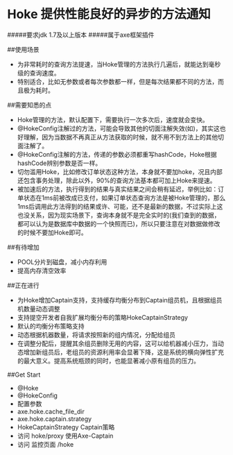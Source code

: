 # Hoke  提供性能良好的异步的方法通知
#####要求jdk 1.7及以上版本
#####属于axe框架插件

##使用场景
* 为非常耗时的查询方法提速，当Hoke管理的方法执行几遍后，就能达到毫秒级的查询速度。
* 特别适合，比如无参数或者每次参数都一样，但是每次结果都不同的方法，而且极为耗时。

##需要知悉的点
* Hoke管理的方法，默认配置下，需要执行一次多次后，速度就会变快。
* @HokeConfig注解过的方法，可能会导致其他的切面注解失效(如)，其实这也好理解，因为当数据不再真正从方法获取的时候，就不用不到方法上的其他切面注解了。
* @HokeConfig注解的方法，传递的参数必须都重写hashCode，Hoke根据hashCode辨别参数是否一样。
* 切勿滥用Hoke，比如修改订单状态这种方法，本身就不要加hoke，况且内部还包含事务处理，除此以外，90%的查询方法基本都可加上Hoke来提速。
* 被加速后的方法，执行得到的结果与真实结果之间会稍有延迟，举例比如：订单状态在1ms前被改成已支付，如果订单状态查询方法是被Hoke管理的，那么1ms后调用此方法得到的结果或许、可能，还不是最新的数据，不过实际上这也没关系，因为现实场景下，查询本身就不是完全实时的(我们查到的数据，都可以认为是数据库中数据的一个快照而已)，所以只要注意在对数据做修改的时候不要加Hoke即可。

##有待增加
* POOL分片到磁盘，减小内存利用
* 提高内存清空效率

##正在进行
* 为Hoke增加Captain支持，支持缓存均衡分布到Captain组员机，且根据组员机数量动态调整
* 支持提空开发者自我扩展均衡分布的策略HokeCaptainStrategy
* 默认的均衡分布策略支持
 * 动态根据机器数量，将请求按照新的组内情况，分配给组员
 * 在调整分配后，提醒其余组员删除无用的内容，这可以给机器减小压力，当动态增加新组员后，老组员的资源利用率会显著下降，这是系统的横向弹性扩充的最大意义。提高系统瓶颈的同时，也能显著减小原有组员的压力。

##Get Start
* @Hoke
* @HokeConfig
* 配置参数
 * axe.hoke.cache_file_dir
 * axe.hoke.captain.strategy
* HokeCaptainStrategy Captain策略
* 访问 hoke/proxy 使用Axe-Captain
* 访问 监控页面 /hoke
